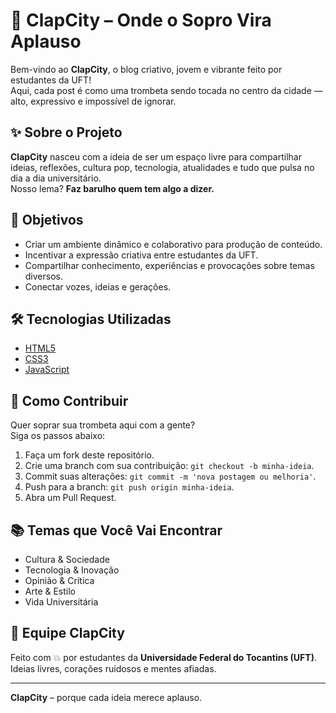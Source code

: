 # 👏 ClapCity – Onde o Sopro Vira Aplauso

Bem-vindo ao **ClapCity**, o blog criativo, jovem e vibrante feito por estudantes da UFT!  
Aqui, cada post é como uma trombeta sendo tocada no centro da cidade — alto, expressivo e impossível de ignorar.

## ✨ Sobre o Projeto

**ClapCity** nasceu com a ideia de ser um espaço livre para compartilhar ideias, reflexões, cultura pop, tecnologia, atualidades e tudo que pulsa no dia a dia universitário.  
Nosso lema? **Faz barulho quem tem algo a dizer.**  

## 🎯 Objetivos

- Criar um ambiente dinâmico e colaborativo para produção de conteúdo.
- Incentivar a expressão criativa entre estudantes da UFT.
- Compartilhar conhecimento, experiências e provocações sobre temas diversos.
- Conectar vozes, ideias e gerações.

## 🛠️ Tecnologias Utilizadas

- [HTML5](https://developer.mozilla.org/pt-BR/docs/Web/HTML)
- [CSS3](https://developer.mozilla.org/pt-BR/docs/Web/CSS)
- [JavaScript](https://developer.mozilla.org/pt-BR/docs/Web/JavaScript)  


## 🚀 Como Contribuir

Quer soprar sua trombeta aqui com a gente?  
Siga os passos abaixo:

1. Faça um fork deste repositório.
2. Crie uma branch com sua contribuição: `git checkout -b minha-ideia`.
3. Commit suas alterações: `git commit -m 'nova postagem ou melhoria'`.
4. Push para a branch: `git push origin minha-ideia`.
5. Abra um Pull Request.

## 📚 Temas que Você Vai Encontrar

- Cultura & Sociedade
- Tecnologia & Inovação
- Opinião & Crítica
- Arte & Estilo
- Vida Universitária

## 📣 Equipe ClapCity

Feito com 💥 por estudantes da **Universidade Federal do Tocantins (UFT)**.  
Ideias livres, corações ruidosos e mentes afiadas.

---

**ClapCity** – porque cada ideia merece aplauso.
